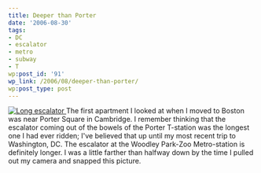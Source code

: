 ```yaml
---
title: Deeper than Porter
date: '2006-08-30'
tags:
- DC
- escalator
- metro
- subway
- T
wp:post_id: '91'
wp_link: /2006/08/deeper-than-porter/
wp:post_type: post
---
```


  [ ![Long escalator](http://static.flickr.com/57/229803086_3b97fe7e4b.jpg) ](http://www.flickr.com/photos/bensheldon/229803086/ "Photo Sharing")
The first apartment I looked at when I moved to Boston was near Porter Square in Cambridge. I remember thinking that the escalator coming out of the bowels of the Porter T-station was the longest one I had ever ridden; I've believed that up until my most recent trip to Washington, DC. The escalator at the Woodley Park-Zoo Metro-station is definitely longer. I was a little farther than halfway down by the time I pulled out my camera and snapped this picture.
